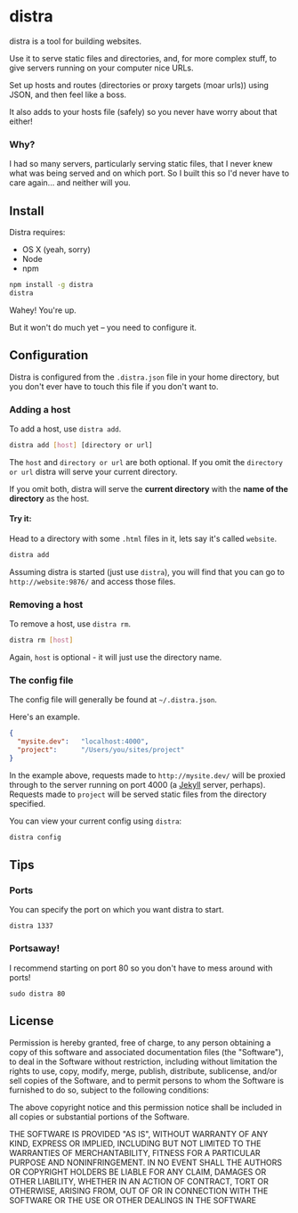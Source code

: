 # distra

distra is a tool for building websites.

Use it to serve static files and directories, and, for more complex stuff, to give servers running on your computer nice URLs.

Set up hosts and routes (directories or proxy targets (moar urls)) using JSON, and then feel like a boss.

It also adds to your hosts file (safely) so you never have worry about that either!

### Why?

I had so many servers, particularly serving static files, that I never knew what was being served and on which port. So I built this so I'd never have to care again... and neither will you.

## Install

Distra requires:

* OS X (yeah, sorry)
* Node
* npm

```bash
npm install -g distra
distra
```

Wahey! You're up.

But it won't do much yet – you need to configure it.

## Configuration

Distra is configured from the `.distra.json` file in your home directory, but you don't ever have to touch this file if you don't want to.

### Adding a host

To add a host, use `distra add`.

```bash
distra add [host] [directory or url]
```

The `host` and `directory or url` are both optional. If you omit the `directory or url` distra will serve your current directory.

If you omit both, distra will serve the **current directory** with the **name of the directory** as the host.

#### Try it:

Head to a directory with some `.html` files in it, lets say it's called `website`.

```bash
distra add
```

Assuming distra is started (just use `distra`), you will find that you can go to `http://website:9876/` and access those files.

### Removing a host

To remove a host, use `distra rm`.

```bash
distra rm [host]
```

Again, `host` is optional - it will just use the directory name.

### The config file

The config file will generally be found at `~/.distra.json`.

Here's an example.

```json
{
  "mysite.dev":   "localhost:4000",
  "project":      "/Users/you/sites/project"
}
```

In the example above, requests made to `http://mysite.dev/` will be proxied through to the server running on port 4000 (a [Jekyll](https://github.com/mojombo/jekyll) server, perhaps). Requests made to `project` will be served static files from the directory specified.

You can view your current config using `distra`:

```bash
distra config
```

## Tips

### Ports

You can specify the port on which you want distra to start.

`distra 1337`

### Portsaway!

I recommend starting on port 80 so you don't have to mess around with ports!

`sudo distra 80`

## License

Permission is hereby granted, free of charge, to any person obtaining a copy of this software and associated documentation files (the "Software"), to deal in the Software without restriction, including without limitation the rights to use, copy, modify, merge, publish, distribute, sublicense, and/or sell copies of the Software, and to permit persons to whom the Software is furnished to do so, subject to the following conditions:

The above copyright notice and this permission notice shall be included in all copies or substantial portions of the Software.

THE SOFTWARE IS PROVIDED "AS IS", WITHOUT WARRANTY OF ANY KIND, EXPRESS OR IMPLIED, INCLUDING BUT NOT LIMITED TO THE WARRANTIES OF MERCHANTABILITY, FITNESS FOR A PARTICULAR PURPOSE AND NONINFRINGEMENT. IN NO EVENT SHALL THE AUTHORS OR COPYRIGHT HOLDERS BE LIABLE FOR ANY CLAIM, DAMAGES OR OTHER LIABILITY, WHETHER IN AN ACTION OF CONTRACT, TORT OR OTHERWISE, ARISING FROM, OUT OF OR IN CONNECTION WITH THE SOFTWARE OR THE USE OR OTHER DEALINGS IN THE SOFTWARE

